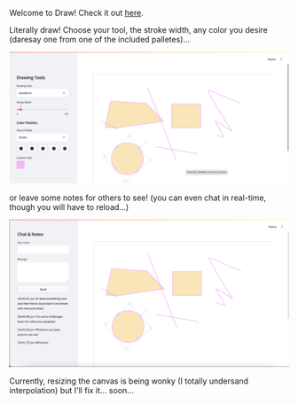 Welcome to Draw! Check it out [here](https://drawer.streamlit.app).

Literally draw! Choose your tool, the stroke width, any color you desire (daresay one from one of the included palletes)...

![home](img/home.png)

or leave some notes for others to see! (you can even chat in real-time, though you will have to reload...)

![chat](img/chat.png)

Currently, resizing the canvas is being wonky (I totally undersand interpolation) but I'll fix it... soon...